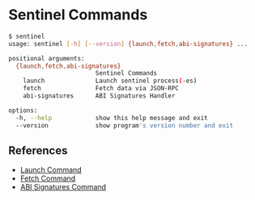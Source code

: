 # Sentinel Commands

```sh
$ sentinel
usage: sentinel [-h] [--version] {launch,fetch,abi-signatures} ...

positional arguments:
  {launch,fetch,abi-signatures}
                        Sentinel Commands
    launch              Launch sentinel process(-es)
    fetch               Fetch data via JSON-RPC
    abi-signatures      ABI Signatures Handler

options:
  -h, --help            show this help message and exit
  --version             show program's version number and exit
```

## References

- [Launch Command](/docs/Commands/Launch.md)
- [Fetch Command](/docs/Commands/Fetch.md)
- [ABI Signatures Command](/docs/Commands/ABI-Signatures.md)
